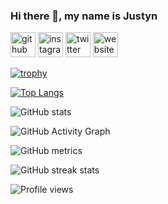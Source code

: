 ### Hi there 👋, my name is Justyn


[<img src='https://cdn.jsdelivr.net/npm/simple-icons@3.0.1/icons/github.svg' alt='github' height='40'>](https://github.com/becausejustyn)  [<img src='https://cdn.jsdelivr.net/npm/simple-icons@3.0.1/icons/instagram.svg' alt='instagram' height='40'>](https://www.instagram.com/becausejustyn1/)  [<img src='https://cdn.jsdelivr.net/npm/simple-icons@3.0.1/icons/twitter.svg' alt='twitter' height='40'>](https://twitter.com/becausejustyn)  [<img src='https://cdn.jsdelivr.net/npm/simple-icons@3.0.1/icons/icloud.svg' alt='website' height='40'>](https://becausejustyn.netlify.app/)  

[![trophy](https://github-profile-trophy.vercel.app/?username=becausejustyn)](https://github.com/ryo-ma/github-profile-trophy)

[![Top Langs](https://github-readme-stats.vercel.app/api/top-langs/?username=becausejustyn)](https://github.com/anuraghazra/github-readme-stats)

![GitHub stats](https://github-readme-stats.vercel.app/api?username=becausejustyn&show_icons=true)  

![GitHub Activity Graph](https://activity-graph.herokuapp.com/graph?username=becausejustyn)  

![GitHub metrics](https://metrics.lecoq.io/becausejustyn)  

![GitHub streak stats](https://github-readme-streak-stats.herokuapp.com/?user=becausejustyn)  

![Profile views](https://gpvc.arturio.dev/becausejustyn)  
